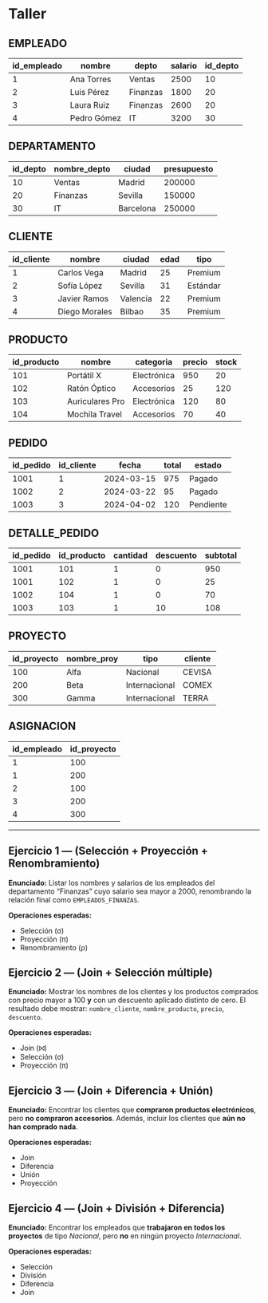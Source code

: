 # Taller

## EMPLEADO

| id_empleado | nombre      | depto     | salario | id_depto |
|--------------|-------------|-----------|----------|-----------|
| 1 | Ana Torres  | Ventas    | 2500 | 10 |
| 2 | Luis Pérez  | Finanzas  | 1800 | 20 |
| 3 | Laura Ruiz  | Finanzas  | 2600 | 20 |
| 4 | Pedro Gómez | IT        | 3200 | 30 |

## DEPARTAMENTO

| id_depto | nombre_depto | ciudad     | presupuesto |
|-----------|---------------|-------------|-------------|
| 10 | Ventas   | Madrid     | 200000 |
| 20 | Finanzas | Sevilla    | 150000 |
| 30 | IT       | Barcelona  | 250000 |

## CLIENTE

| id_cliente | nombre       | ciudad     | edad | tipo     |
|-------------|--------------|-------------|------|----------|
| 1 | Carlos Vega   | Madrid     | 25 | Premium |
| 2 | Sofía López   | Sevilla    | 31 | Estándar |
| 3 | Javier Ramos  | Valencia   | 22 | Premium |
| 4 | Diego Morales | Bilbao     | 35 | Premium |

## PRODUCTO

| id_producto | nombre         | categoria     | precio | stock |
|--------------|----------------|----------------|---------|--------|
| 101 | Portátil X      | Electrónica | 950 | 20 |
| 102 | Ratón Óptico    | Accesorios  | 25  | 120 |
| 103 | Auriculares Pro | Electrónica | 120 | 80 |
| 104 | Mochila Travel  | Accesorios  | 70  | 40 |

## PEDIDO

| id_pedido | id_cliente | fecha       | total | estado   |
|------------|-------------|-------------|--------|----------|
| 1001 | 1 | 2024-03-15 | 975 | Pagado |
| 1002 | 2 | 2024-03-22 | 95 | Pagado |
| 1003 | 3 | 2024-04-02 | 120 | Pendiente |

## DETALLE_PEDIDO

| id_pedido | id_producto | cantidad | descuento | subtotal |
|-------------|--------------|-----------|------------|------------|
| 1001 | 101 | 1 | 0 | 950 |
| 1001 | 102 | 1 | 0 | 25 |
| 1002 | 104 | 1 | 0 | 70 |
| 1003 | 103 | 1 | 10 | 108 |

## PROYECTO

| id_proyecto | nombre_proy | tipo          | cliente |
|--------------|--------------|----------------|----------|
| 100 | Alfa     | Nacional      | CEVISA |
| 200 | Beta     | Internacional | COMEX |
| 300 | Gamma    | Internacional | TERRA |

## ASIGNACION

| id_empleado | id_proyecto |
|--------------|--------------|
| 1 | 100 |
| 1 | 200 |
| 2 | 100 |
| 3 | 200 |
| 4 | 300 |

---

## Ejercicio 1 — (Selección + Proyección + Renombramiento)

**Enunciado:**
Listar los nombres y salarios de los empleados del departamento “Finanzas” cuyo salario sea mayor a 2000, renombrando la relación final como `EMPLEADOS_FINANZAS`.

**Operaciones esperadas:**

- Selección (σ)
- Proyección (π)
- Renombramiento (ρ)

## Ejercicio 2 —  (Join + Selección múltiple)

**Enunciado:**
Mostrar los nombres de los clientes y los productos comprados con precio mayor a 100 **y** con un descuento aplicado distinto de cero.
El resultado debe mostrar: `nombre_cliente`, `nombre_producto`, `precio`, `descuento`.

**Operaciones esperadas:**

- Join (⨝)
- Selección (σ)
- Proyección (π)

## Ejercicio 3 — (Join + Diferencia + Unión)

**Enunciado:**
Encontrar los clientes que **compraron productos electrónicos**,
pero **no compraron accesorios**.
Además, incluir los clientes que **aún no han comprado nada**.

**Operaciones esperadas:**

- Join
- Diferencia
- Unión
- Proyección

## Ejercicio 4 —  (Join + División + Diferencia)

**Enunciado:**
Encontrar los empleados que **trabajaron en todos los proyectos** de tipo *Nacional*,
pero **no** en ningún proyecto *Internacional*.

**Operaciones esperadas:**

- Selección
- División
- Diferencia
- Join

